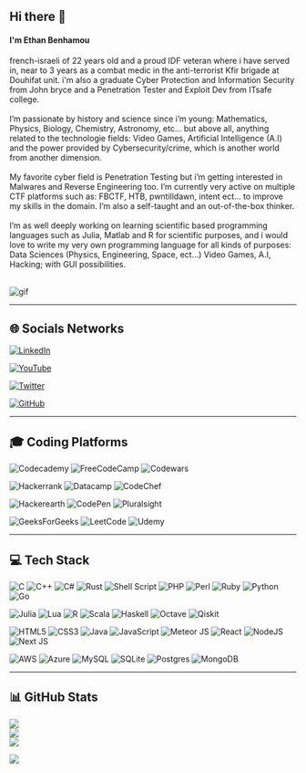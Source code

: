 ## Hi there 👋

#### I'm Ethan Benhamou
french-israeli of 22 years old and a proud IDF veteran where i have served in, near to 3 years as a combat medic in the anti-terrorist Kfir brigade at Douhifat unit. i'm also a graduate Cyber Protection and Information Security from John bryce and a Penetration Tester and Exploit Dev from ITsafe college.<br><br>I’m passionate by history and science since i’m young: Mathematics, Physics, Biology, Chemistry, Astronomy, etc… but above all, anything related to the technologie fields: Video Games, Artificial Intelligence (A.I) and the power provided by Cybersecurity/crime, which is another world from another dimension.<br><br>My favorite cyber field is Penetration Testing but i’m getting interested in Malwares and Reverse Engineering too. I’m currently very active on multiple CTF platforms such as: FBCTF, HTB, pwntilldawn, intent ect… to improve my skills in the domain. I’m also a self-taught and an out-of-the-box thinker.<br><br>I’m as well deeply working on learning scientific based programming languages such as Julia, Matlab and R for scientific purposes, and i would love to write my very own programming language for all kinds of purposes: Data Sciences (Physics, Engineering, Space, ect…) Video Games, A.I, Hacking; with GUI possibilities.<br><br>

![gif](https://camo.githubusercontent.com/d87412330e179c453793251de9ef574f11d2c570510e949304f1a767ad891b6c/68747470733a2f2f6d656469612e67697068792e636f6d2f6d656469612f336f456a4857706956494f475854356c396d2f67697068792e676966)

---

## 🌐 Socials Networks

[![LinkedIn](https://img.shields.io/badge/LinkedIn-%230077B5?logo=linkedin&logoColor=white)](https://linkedin.com/in/ethan-benhamou)

[![YouTube](https://img.shields.io/badge/YouTube-%23FF0000?logo=YouTube&logoColor=white)](https://youtube.com/@gh0st-anonymous)

[![Twitter](https://img.shields.io/badge/Twitter-%231DA1F2?logo=Twitter&logoColor=white)](https://twitter.com/@ethan_bhm)

[![GitHub](https://img.shields.io/badge/-Github-000?logo=Github&logoColor=white)](https://github.com/gh0st-anonymous/)

---

## 🎓 Coding Platforms

![Codecademy](https://img.shields.io/badge/Codecademy-FFF0E5?logo=codecademy&logoColor=1F243A)
![FreeCodeCamp](https://img.shields.io/badge/Freecodecamp-%23123?logo=freecodecamp&logoColor=green)
![Codewars](https://img.shields.io/badge/Codewars-B1361E?logo=codewars&logoColor=grey)

![Hackerrank](https://img.shields.io/badge/-Hackerrank-2EC866?logo=HackerRank&logoColor=white)
![Datacamp](https://img.shields.io/badge/Datacamp-05192D?logo=datacamp&logoColor=03E860)
![CodeChef](https://img.shields.io/badge/CodeChef-%23964B00?logo=CodeChef&logoColor=white)

![Hackerearth](https://img.shields.io/badge/HackerEarth-%232C3454?logo=HackerEarth&logoColor=Blue)
![CodePen](https://img.shields.io/badge/Codepen-000000?logo=codepen&logoColor=white)
![Pluralsight](https://img.shields.io/badge/Pluralsight-EE3057?logo=pluralsight&logoColor=white)

![GeeksForGeeks](https://img.shields.io/badge/GeeksforGeeks-gray?logo=geeksforgeeks&logoColor=35914c)
![LeetCode](https://img.shields.io/badge/LeetCode-000000?logo=LeetCode&logoColor=#d16c06)
![Udemy](https://img.shields.io/badge/Udemy-A435F0?logo=Udemy&logoColor=white)

---

## 💻 Tech Stack

![C](https://img.shields.io/badge/c-%2300599C.svg?style=flat&logo=c&logoColor=white)
![C++](https://img.shields.io/badge/c++-%2300599C.svg?style=flat&logo=c%2B%2B&logoColor=white)
![C#](https://img.shields.io/badge/c%23-%23239120.svg?style=flat&logo=c-sharp&logoColor=white)
![Rust](https://img.shields.io/badge/rust-%23000000.svg?style=flat&logo=rust&logoColor=white)
![Shell Script](https://img.shields.io/badge/shell_script-%23121011.svg?style=flat&logo=gnu-bash&logoColor=white)
![PHP](https://img.shields.io/badge/php-%23777BB4.svg?style=flat&logo=php&logoColor=white)
![Perl](https://img.shields.io/badge/perl-%2339457E.svg?style=flat&logo=perl&logoColor=white)
![Ruby](https://img.shields.io/badge/ruby-%23CC342D.svg?style=flat&logo=ruby&logoColor=white)
![Python](https://img.shields.io/badge/python-3670A0?style=flat&logo=python&logoColor=ffdd54)
![Go](https://img.shields.io/badge/go-%2300ADD8.svg?style=flat&logo=go&logoColor=white)

![Julia](https://img.shields.io/badge/-Julia-9558B2?style=flat&logo=julia&logoColor=white)
![Lua](https://img.shields.io/badge/lua-%232C2D72.svg?style=flat&logo=lua&logoColor=white)
![R](https://img.shields.io/badge/r-%23276DC3.svg?style=flat&logo=r&logoColor=white)
![Scala](https://img.shields.io/badge/scala-%23DC322F.svg?style=flat&logo=scala&logoColor=white)
![Haskell](https://img.shields.io/badge/Haskell-5e5086?style=flat&logo=haskell&logoColor=white)
![Octave](https://img.shields.io/badge/OCTAVE-darkblue?style=flat&logo=octave&logoColor=fcd683)
![Qiskit](https://img.shields.io/badge/Qiskit-%236929C4.svg?style=flat&logo=Qiskit&logoColor=white)

![HTML5](https://img.shields.io/badge/html5-%23E34F26.svg?style=flat&logo=html5&logoColor=white)
![CSS3](https://img.shields.io/badge/css3-%231572B6.svg?style=flat&logo=css3&logoColor=white)
![Java](https://img.shields.io/badge/java-%23ED8B00.svg?style=flat&logo=java&logoColor=white)
![JavaScript](https://img.shields.io/badge/javascript-%23323330.svg?style=flat&logo=javascript&logoColor=%23F7DF1E) 
![Meteor JS](https://img.shields.io/badge/meteorjs-%23d74c4c.svg?style=flat&logo=meteor&logoColor=white)
![React](https://img.shields.io/badge/react-%2320232a.svg?style=flat&logo=react&logoColor=%2361DAFB)
![NodeJS](https://img.shields.io/badge/node.js-6DA55F?style=flat&logo=node.js&logoColor=white)
![Next JS](https://img.shields.io/badge/Next-black?style=flat&logo=next.js&logoColor=white)

![AWS](https://img.shields.io/badge/AWS-%23FF9900.svg?style=flat&logo=amazon-aws&logoColor=white)
![Azure](https://img.shields.io/badge/azure-%230072C6.svg?style=flat&logo=azure-devops&logoColor=white)
![MySQL](https://img.shields.io/badge/mysql-%2300f.svg?style=flat&logo=mysql&logoColor=white)
![SQLite](https://img.shields.io/badge/sqlite-%2307405e.svg?style=flat&logo=sqlite&logoColor=white)
![Postgres](https://img.shields.io/badge/postgres-%23316192.svg?style=flat&logo=postgresql&logoColor=white)
![MongoDB](https://img.shields.io/badge/MongoDB-%234ea94b.svg?style=flat&logo=mongodb&logoColor=white)

---

## 📊 GitHub Stats

![](https://github-readme-stats.vercel.app/api?username=gh0st-anonymous&theme=dark&hide_border=false&include_all_commits=true&count_private=true)<br/>
![](https://github-readme-streak-stats.herokuapp.com/?user=gh0st-anonymous&theme=dark&hide_border=false)<br/>
![](https://github-readme-stats.vercel.app/api/top-langs/?username=gh0st-anonymous&theme=dark&hide_border=false&include_all_commits=true&count_private=true&layout=compact)

[![](https://visitcount.itsvg.in/api?id=gh0st-anonymous&icon=1&color=12)](https://visitcount.itsvg.in)

<!-- Proudly created with GPRM ( https://gprm.itsvg.in ) -->

